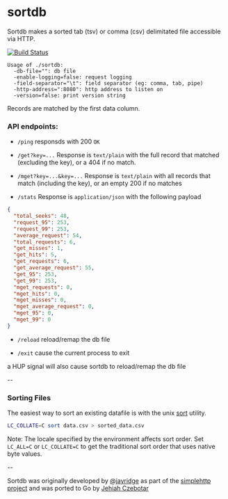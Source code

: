 sortdb
======

Sortdb makes a sorted tab (tsv) or comma (csv) delimitated file accessible via HTTP.

[![Build Status](https://secure.travis-ci.org/jehiah/sortdb.svg?branch=master)](http://travis-ci.org/jehiah/sortdb)


    Usage of ./sortdb:
      -db-file="": db file
      -enable-logging=false: request logging
      -field-separator="\t": field separator (eg: comma, tab, pipe)
      -http-address=":8080": http address to listen on
      -version=false: print version string

Records are matched by the first data column.

### API endpoints:

 * `/ping`  responsds with 200 `OK`

 * `/get?key=...` Response is `text/plain` with the full record that matched (excluding the key), or a 404 if no match.
    
 * `/mget?key=...&key=...` Response is `text/plain` with all records that match (including the key), or an empty 200 if no matches

 * `/stats` Response is `application/json` with the following payload

```json
{
  "total_seeks": 48,
  "request_95": 253,
  "request_99": 253,
  "average_request": 54,
  "total_requests": 6,
  "get_misses": 1,
  "get_hits": 5,
  "get_requests": 6,
  "get_average_request": 55,
  "get_95": 253,
  "get_99": 253,
  "mget_requests": 0,
  "mget_hits": 0,
  "mget_misses": 0,
  "mget_average_request": 0,
  "mget_95": 0,
  "mget_99": 0
}
```
 
 * `/reload` reload/remap the db file
 
 * `/exit` cause the current process to exit

a HUP signal will also cause sortdb to reload/remap the db file

--

###  Sorting Files

The easiest way to sort an existing datafile is with the unix [sort](http://unixhelp.ed.ac.uk/CGI/man-cgi?sort) utility.

```bash
LC_COLLATE=C sort data.csv > sorted_data.csv
```

Note: The locale specified by the environment affects sort order. Set `LC_ALL=C` or `LC_COLLATE=C` to get the traditional sort order that uses native byte values.

--

Sortdb was originally developed by [@jayridge](https://github.com/jayridge) as part of the [simplehttp project](https://github.com/bitly/simplehttp/tree/master/sortdb) and was ported to Go by [Jehiah Czebotar](https://jehiah.cz/)
